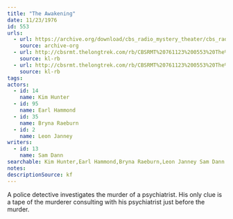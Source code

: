 ```yaml
---
title: "The Awakening"
date: 11/23/1976
id: 553
urls: 
  - url: https://archive.org/download/cbs_radio_mystery_theater/cbs_radio_mystery_theater-0551-0600.zip/cbs_radio_mystery_theater-0551-0600%2Fcbsrmt_0553_the_awakening.mp3
    source: archive-org
  - url: http://cbsrmt.thelongtrek.com/rb/CBSRMT%20761123%200553%20The%20Awakening_wuwm.mp3
    source: kl-rb
  - url: http://cbsrmt.thelongtrek.com/rb/CBSRMT%20761123%200553%20The%20Awakening_wbbm_rb.mp3
    source: kl-rb
tags: 
actors:  
  - id: 14
    name: Kim Hunter  
  - id: 95
    name: Earl Hammond  
  - id: 35
    name: Bryna Raeburn  
  - id: 2
    name: Leon Janney
writers:  
  - id: 13
    name: Sam Dann
searchable: Kim Hunter,Earl Hammond,Bryna Raeburn,Leon Janney Sam Dann
notes: 
descriptionSource: kf
---
```

A police detective investigates the murder of a psychiatrist. His only clue is a tape of the murderer consulting with his psychiatrist just before the murder.
